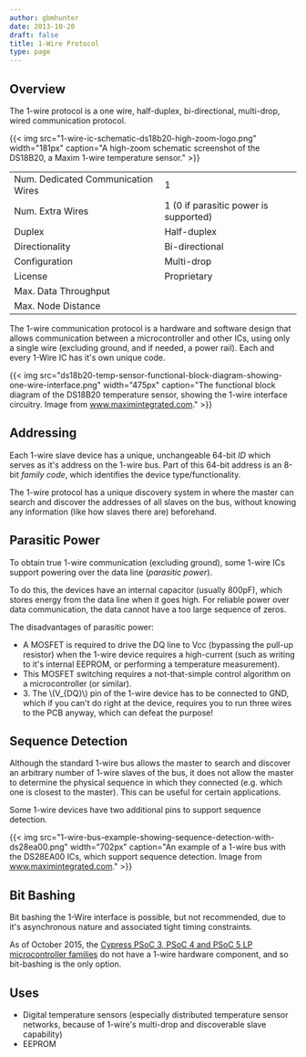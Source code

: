 ```yaml
---
author: gbmhunter
date: 2013-10-20
draft: false
title: 1-Wire Protocol
type: page
---
```


<h2>Overview</h2>

<p>The 1-wire protocol is a one wire, half-duplex, bi-directional, multi-drop, wired communication protocol.</p>

{{< img src="1-wire-ic-schematic-ds18b20-high-zoom-logo.png" width="181px" caption="A high-zoom schematic screenshot of the DS18B20, a Maxim 1-wire temperature sensor."  >}}

<table>
    <tbody>
        <tr>
            <td>Num. Dedicated Communication Wires</td>
            <td>1</td>
        </tr>
        <tr>
            <td>Num. Extra Wires</td>
            <td>1 (0 if parasitic power is supported)</td>
        </tr>
        <tr >
            <td>Duplex</td>
            <td>Half-duplex</td>
        </tr>
        <tr >
            <td>Directionality</td>
            <td>Bi-directional</td>
        </tr>
        <tr >
            <td>Configuration</td>
            <td>Multi-drop</td>
        </tr>
        <tr >
            <td>License</td>
            <td>Proprietary</td>
        </tr>
        <tr>
            <td>Max. Data Throughput</td>
            <td></td>
        </tr>
        <tr>
            <td>Max. Node Distance</td>
            <td></td>
        </tr>
    </tbody>
</table>

<p>The 1-wire communication protocol is a hardware and software design that allows communication between a microcontroller and other ICs, using only a single wire (excluding ground, and if needed, a power rail). Each and every 1-Wire IC has it's own unique code.</p>

{{< img src="ds18b20-temp-sensor-functional-block-diagram-showing-one-wire-interface.png" width="475px" caption="The functional block diagram of the DS18B20 temperature sensor, showing the 1-wire interface circuitry. Image from www.maximintegrated.com."  >}}

## Addressing

Each 1-wire slave device has a unique, unchangeable 64-bit _ID_ which serves as it's address on the 1-wire bus. Part of this 64-bit address is an 8-bit _family code_, which identifies the device type/functionality.

The 1-wire protocol has a unique discovery system in where the master can search and discover the addresses of all slaves on the bus, without knowing any information (like how slaves there are) beforehand.

## Parasitic Power

To obtain true 1-wire communication (excluding ground), some 1-wire ICs support powering over the data line (_parasitic power_).

<p>To do this, the devices have an internal capacitor (usually 800pF), which stores energy from the data line when it goes high. For reliable power over data communication, the data cannot have a too large sequence of zeros.</p>

<p>The disadvantages of parasitic power:</p>

<ul>
  <li>A MOSFET is required to drive the DQ line to Vcc (bypassing the pull-up resistor) when the 1-wire device requires a high-current (such as writing to it's internal EEPROM, or performing a temperature measurement).</li>
  <li>This MOSFET switching requires a not-that-simple control algorithm on a microcontroller (or similar).</li>
  <li>3. The \(V_{DQ}\) pin of the 1-wire device has to be connected to GND, which if you can't do right at the device, requires you to run three wires to the PCB anyway, which can defeat the purpose!</li>
</ul>

<h2>Sequence Detection</h2>

<p>Although the standard 1-wire bus allows the master to search and discover an arbitrary number of 1-wire slaves of the bus, it does not allow the master to determine the physical sequence in which they connected (e.g. which one is closest to the master). This can be useful for certain applications.</p>

Some 1-wire devices have two additional pins to support sequence detection.

{{< img src="1-wire-bus-example-showing-sequence-detection-with-ds28ea00.png" width="702px" caption="An example of a 1-wire bus with the DS28EA00 ICs, which support sequence detection. Image from www.maximintegrated.com."  >}}

## Bit Bashing

Bit bashing the 1-Wire interface is possible, but not recommended, due to it's asynchronous nature and associated tight timing constraints.

As of October 2015, the [Cypress PSoC 3, PSoC 4 and PSoC 5 LP microcontroller families](/programming/microcontrollers/psoc) do not have a 1-wire hardware component, and so bit-bashing is the only option.

## Uses

* Digital temperature sensors (especially distributed temperature sensor networks, because of 1-wire's multi-drop and discoverable slave capability)
* EEPROM

